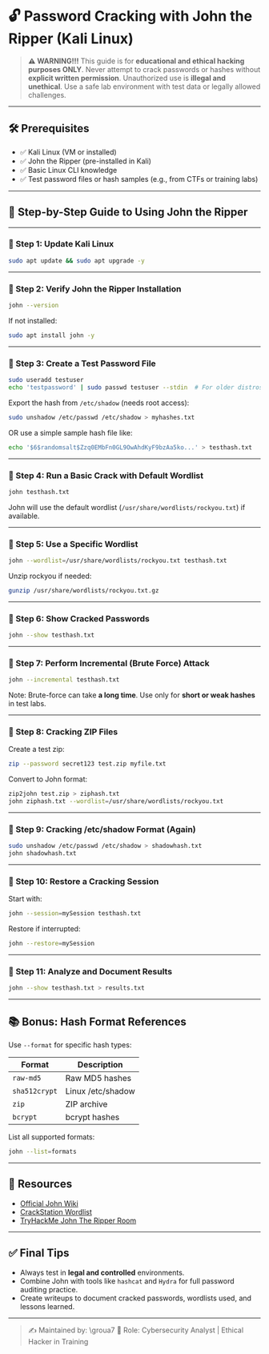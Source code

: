 

# 🔓 Password Cracking with John the Ripper (Kali Linux)

> **⚠️ WARNING!!!**
> This guide is for **educational and ethical hacking purposes ONLY**. Never attempt to crack passwords or hashes without **explicit written permission**. Unauthorized use is **illegal and unethical**. Use a safe lab environment with test data or legally allowed challenges.

---

## 🛠️ Prerequisites

- ✅ Kali Linux (VM or installed)
- ✅ John the Ripper (pre-installed in Kali)
- ✅ Basic Linux CLI knowledge
- ✅ Test password files or hash samples (e.g., from CTFs or training labs)

---

## 🧪 Step-by-Step Guide to Using John the Ripper

---

### 🔹 Step 1: Update Kali Linux
```bash
sudo apt update && sudo apt upgrade -y
````

---

### 🔹 Step 2: Verify John the Ripper Installation

```bash
john --version
```

If not installed:

```bash
sudo apt install john -y
```

---

### 🔹 Step 3: Create a Test Password File

```bash
sudo useradd testuser
echo 'testpassword' | sudo passwd testuser --stdin  # For older distros
```

Export the hash from `/etc/shadow` (needs root access):

```bash
sudo unshadow /etc/passwd /etc/shadow > myhashes.txt
```

OR use a simple sample hash file like:

```bash
echo '$6$randomsalt$Zzq0EMbFn0GL9OwAhdKyF9bzAa5ko...' > testhash.txt
```

---

### 🔹 Step 4: Run a Basic Crack with Default Wordlist

```bash
john testhash.txt
```

John will use the default wordlist (`/usr/share/wordlists/rockyou.txt`) if available.

---

### 🔹 Step 5: Use a Specific Wordlist

```bash
john --wordlist=/usr/share/wordlists/rockyou.txt testhash.txt
```

Unzip rockyou if needed:

```bash
gunzip /usr/share/wordlists/rockyou.txt.gz
```

---

### 🔹 Step 6: Show Cracked Passwords

```bash
john --show testhash.txt
```

---

### 🔹 Step 7: Perform Incremental (Brute Force) Attack

```bash
john --incremental testhash.txt
```

Note: Brute-force can take **a long time**. Use only for **short or weak hashes** in test labs.

---

### 🔹 Step 8: Cracking ZIP Files

Create a test zip:

```bash
zip --password secret123 test.zip myfile.txt
```

Convert to John format:

```bash
zip2john test.zip > ziphash.txt
john ziphash.txt --wordlist=/usr/share/wordlists/rockyou.txt
```

---

### 🔹 Step 9: Cracking /etc/shadow Format (Again)

```bash
sudo unshadow /etc/passwd /etc/shadow > shadowhash.txt
john shadowhash.txt
```

---

### 🔹 Step 10: Restore a Cracking Session

Start with:

```bash
john --session=mySession testhash.txt
```

Restore if interrupted:

```bash
john --restore=mySession
```

---

### 🔹 Step 11: Analyze and Document Results

```bash
john --show testhash.txt > results.txt
```

---

## 📚 Bonus: Hash Format References

Use `--format` for specific hash types:

| Format        | Description       |
| ------------- | ----------------- |
| `raw-md5`     | Raw MD5 hashes    |
| `sha512crypt` | Linux /etc/shadow |
| `zip`         | ZIP archive       |
| `bcrypt`      | bcrypt hashes     |

List all supported formats:

```bash
john --list=formats
```

---

## 📁 Resources

* [Official John Wiki](https://openwall.info/wiki/john)
* [CrackStation Wordlist](https://crackstation.net/)
* [TryHackMe John The Ripper Room](https://tryhackme.com/room/johntheripper)

---

## ✅ Final Tips

* Always test in **legal and controlled** environments.
* Combine John with tools like `hashcat` and `Hydra` for full password auditing practice.
* Create writeups to document cracked passwords, wordlists used, and lessons learned.

---

> ✍️ Maintained by: \groua7
> 💼 Role: Cybersecurity Analyst | Ethical Hacker in Training

